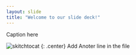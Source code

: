 ```yaml
---
layout: slide
title: "Welcome to our slide deck!"
---
```


Caption here

![skitchtocat](https://octodex.github.com/images/skitchtocat.png)
{: .center}
Add Anoter line in the file

